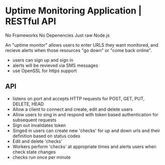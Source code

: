 # Uptime Monitoring Application | RESTful API

No Frameworks
No Depenencies
Just raw Node.js

An "uptime monitor" allows users to enter URLS they want monitored, and recieve alerts when those resources "go down" or "come back online".

- users can sign up and sign in
- alerts will be revieved via SMS messages
- use OpenSSL for https support

## API

- listens on port and accepts HTTP requests for POST, GET, PUT, DELETE, HEAD
- Allow a client to connect and create, edit and delete users
- Allow users to sing in and respond with token based authentication for subsequent requests
- Sign out invalidates token
- Singed in users can create new 'checks' for up and down urls and their definition based on status codes
- Edit and delete 'checks'
- Workers perform 'checks' at appropriate times and alerts users when check state changes
- checks run once per minute
